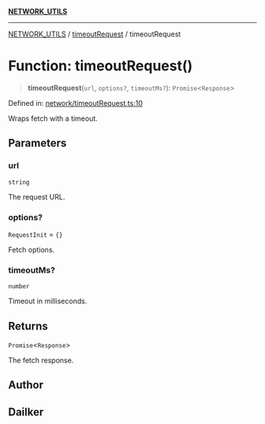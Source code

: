 [**NETWORK_UTILS**](../../README.md)

***

[NETWORK_UTILS](../../README.md) / [timeoutRequest](../README.md) / timeoutRequest

# Function: timeoutRequest()

> **timeoutRequest**(`url`, `options?`, `timeoutMs?`): `Promise`\<`Response`\>

Defined in: [network/timeoutRequest.ts:10](https://github.com/dailker/everyutil/blob/26e2bb73429918cf0d08899e9efd90b82a42c92e/src/network/timeoutRequest.ts#L10)

Wraps fetch with a timeout.

## Parameters

### url

`string`

The request URL.

### options?

`RequestInit` = `{}`

Fetch options.

### timeoutMs?

`number`

Timeout in milliseconds.

## Returns

`Promise`\<`Response`\>

The fetch response.

## Author

## Dailker
